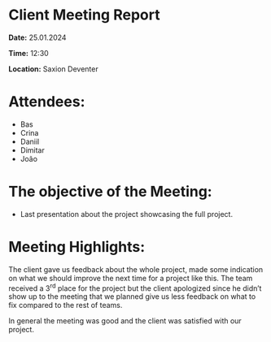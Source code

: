 ﻿# **Client Meeting Report**

**Date:** 25.01.2024

**Time:** 12:30

**Location:** Saxion Deventer

# **Attendees:**
- Bas
- Crina
- Daniil
- Dimitar
- João
# **The objective of the Meeting:**

- Last presentation about the project showcasing the full project.

# **Meeting Highlights:**

The client gave us feedback about the whole project, made some indication on what we should improve the next time for a project like this. The team received a 3<sup>rd</sup> place for the project but the client apologized since he didn’t show up to the meeting that we planned give us less feedback on what to fix compared to the rest of teams.

In general the meeting was good and the client was satisfied with our project.






